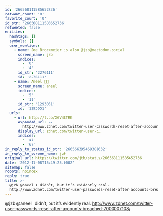 ```yaml
---
id: '266568111585652736'
retweet_count: '0'
favorite_count: '0'
id_str: '266568111585652736'
retweeted: false
entities:
  hashtags: []
  symbols: []
  user_mentions:
    - name: Joe Brockmeier is also @jzb@mastodon.social
      screen_name: jzb
      indices:
        - '0'
        - '4'
      id_str: '2276111'
      id: '2276111'
    - name: Aneel ✊🏽
      screen_name: aneel
      indices:
        - '5'
        - '11'
      id_str: '1293051'
      id: '1293051'
  urls:
    - url: http://t.co/X6V48TRK
      expanded_url: >-
        http://www.zdnet.com/twitter-user-passwords-reset-after-accounts-breached-7000007108/
      display_url: zdnet.com/twitter-user-p…
      indices:
        - '47'
        - '67'
in_reply_to_status_id_str: '266566395469381632'
in_reply_to_screen_name: jzb
original_url: https://twitter.com/jth/status/266568111585652736
date: '2012-11-08T15:49:25.000Z'
sitemap: false
robots: noindex
reply: true
title: >-
  @jzb @aneel I didn’t, but it’s evidently real.
  http://www.zdnet.com/twitter-user-passwords-reset-after-accounts-breached-7000007108/
---
```


@jzb @aneel I didn’t, but it’s evidently real. http://www.zdnet.com/twitter-user-passwords-reset-after-accounts-breached-7000007108/